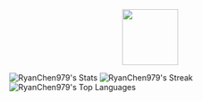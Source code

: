 <div id="header" align="center">
  <img src="https://media.giphy.com/media/M9gbBd9nbDrOTu1Mqx/giphy.gif" width="100"/>
</div>

<!--
**RyanChen979/RyanChen979** is a ✨ _special_ ✨ repository because its `README.md` (this file) appears on your GitHub profile.

Here are some ideas to get you started:

- 🔭 I’m currently working on ...
- 🌱 I’m currently learning ...
- 👯 I’m looking to collaborate on ...
- 🤔 I’m looking for help with ...
- 💬 Ask me about ...
- 📫 How to reach me: ...
- 😄 Pronouns: ...
- ⚡ Fun fact: ...
-->

![RyanChen979's Stats](https://github-readme-stats.vercel.app/api?username=RyanChen979&theme=midnight-purple&show_icons=true&hide_border=true&count_private=true)
![RyanChen979's Streak](https://github-readme-streak-stats.herokuapp.com/?user=RyanChen979&theme=midnight-purple&hide_border=true)
![RyanChen979's Top Languages](https://github-readme-stats.vercel.app/api/top-langs/?username=RyanChen979&theme=midnight-purple&show_icons=true&hide_border=true&layout=compact)
